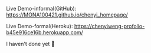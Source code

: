 Live Demo-informal(GitHub): https://MONA100421.github.io/chenyi_homepage/


Live Demo-formal(Heroku): https://chenyiweng-profolio-b45e916ce16b.herokuapp.com/


I haven't done yet 🍟
